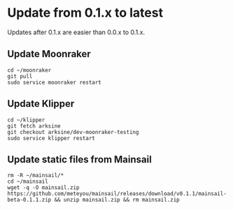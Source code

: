 # Update from 0.1.x to latest
Updates after 0.1.x are easier than 0.0.x to 0.1.x.

## Update Moonraker
```
cd ~/moonraker
git pull
sudo service moonraker restart
```

## Update Klipper
```
cd ~/klipper
git fetch arksine
git checkout arksine/dev-moonraker-testing
sudo service klipper restart
```

## Update static files from Mainsail
```
rm -R ~/mainsail/*
cd ~/mainsail
wget -q -O mainsail.zip https://github.com/meteyou/mainsail/releases/download/v0.1.1/mainsail-beta-0.1.1.zip && unzip mainsail.zip && rm mainsail.zip
```